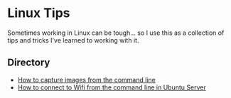 # Linux Tips
Sometimes working in Linux can be tough... so I use this as a collection of tips and tricks I've learned to working with it.

## Directory
- [How to capture images from the command line](./capture-images/)
- [How to connect to Wifi from the command line in Ubuntu Server](./ubuntu-server-wifi/)